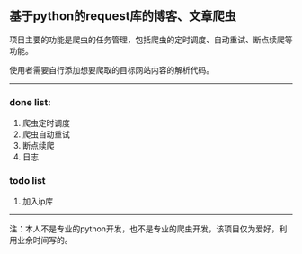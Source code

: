 ## 基于python的request库的博客、文章爬虫

项目主要的功能是爬虫的任务管理，包括爬虫的定时调度、自动重试、断点续爬等功能。

使用者需要自行添加想要爬取的目标网站内容的解析代码。

---------

### done list:

1. 爬虫定时调度
2. 爬虫自动重试
3. 断点续爬
4. 日志

### todo list

1. 加入ip库

------
注：本人不是专业的python开发，也不是专业的爬虫开发，该项目仅为爱好，利用业余时间写的。